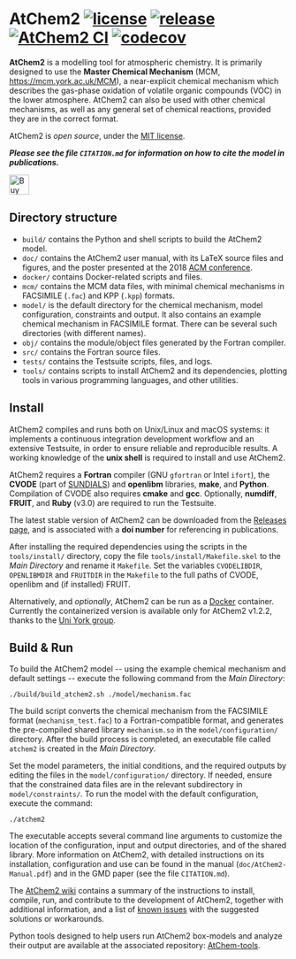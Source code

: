 AtChem2 [![license](https://img.shields.io/github/license/AtChem/AtChem2?color=blue)](https://github.com/AtChem/AtChem2?tab=MIT-1-ov-file) [![release](https://img.shields.io/github/v/release/AtChem/AtChem2?color=blue)](https://github.com/AtChem/AtChem2/releases) [![AtChem2 CI](https://github.com/AtChem/AtChem2/actions/workflows/ci.yml/badge.svg)](https://github.com/AtChem/AtChem2/actions/workflows/ci.yml) [![codecov](https://codecov.io/gh/AtChem/AtChem2/graph/badge.svg)](https://codecov.io/gh/AtChem/AtChem2)
=======


**AtChem2** is a modelling tool for atmospheric chemistry. It is primarily designed to use the **Master Chemical Mechanism** (MCM, https://mcm.york.ac.uk/MCM), a near-explicit chemical mechanism which describes the gas-phase oxidation of volatile organic compounds (VOC) in the lower atmosphere. AtChem2 can also be used with other chemical mechanisms, as well as any general set of chemical reactions, provided they are in the correct format.

AtChem2 is _open source_, under the [MIT license](https://opensource.org/licenses/MIT).

**_Please see the file `CITATION.md` for information on how to cite the model in publications._**

<a href='https://ko-fi.com/I3I1JSFJF' target='_blank'><img height='36' style='border:0px;height:36px;' src='https://storage.ko-fi.com/cdn/kofi2.png?v=3' border='0' alt='Buy Me a Coffee at ko-fi.com' /></a>


Directory structure
-------------------

- `build/` contains the Python and shell scripts to build the AtChem2 model.
- `doc/` contains the AtChem2 user manual, with its LaTeX source files and figures, and the poster presented at the 2018 [ACM conference](https://acm.aqrc.ucdavis.edu).
- `docker/` contains Docker-related scripts and files.
- `mcm/` contains the MCM data files, with minimal chemical mechanisms in FACSIMILE (`.fac`) and KPP (`.kpp`) formats.
- `model/` is the default directory for the chemical mechanism, model configuration, constraints and output. It also contains an example chemical mechanism in FACSIMILE format. There can be several such directories (with different names).
- `obj/` contains the module/object files generated by the Fortran compiler.
- `src/` contains the Fortran source files.
- `tests/` contains the Testsuite scripts, files, and logs.
- `tools/` contains scripts to install AtChem2 and its dependencies, plotting tools in various programming languages, and other utilities.


Install
-------

AtChem2 compiles and runs both on Unix/Linux and macOS systems: it implements a continuous integration development workflow and an extensive Testsuite, in order to ensure reliable and reproducible results. A working knowledge of the **unix shell** is required to install and use AtChem2.

AtChem2 requires a **Fortran** compiler (GNU `gfortran` or Intel `ifort`), the **CVODE** (part of [SUNDIALS](https://computing.llnl.gov/projects/sundials)) and **openlibm** libraries, **make**, and **Python**. Compilation of CVODE also requires **cmake** and **gcc**. Optionally, **numdiff**, **FRUIT**, and **Ruby** (v3.0) are required to run the Testsuite.

The latest stable version of AtChem2 can be downloaded from the [Releases page](https://github.com/AtChem/AtChem2/releases), and is associated with a **doi number** for referencing in publications.

After installing the required dependencies using the scripts in the `tools/install/` directory, copy the file `tools/install/Makefile.skel` to the _Main Directory_ and rename it `Makefile`. Set the variables `CVODELIBDIR`, `OPENLIBMDIR` and `FRUITDIR` in the `Makefile` to the full paths of CVODE, openlibm and (if installed) FRUIT.

Alternatively, and _optionally_, AtChem2 can be run as a [Docker](https://www.docker.com/) container. Currently the containerized version is available only for AtChem2 v1.2.2, thanks to the [Uni York group](https://github.com/wacl-york/AtChem2/pkgs/container/atchem2).


Build & Run
-----------

To build the AtChem2 model -- using the example chemical mechanism and default settings -- execute the following command from the _Main Directory_:

```
./build/build_atchem2.sh ./model/mechanism.fac
```

The build script converts the chemical mechanism from the FACSIMILE format (`mechanism_test.fac`) to a Fortran-compatible format, and generates the pre-compiled shared library `mechanism.so` in the `model/configuration/` directory. After the build process is completed, an executable file called `atchem2` is created in the _Main Directory_.

Set the model parameters, the initial conditions, and the required outputs by editing the files in the `model/configuration/` directory. If needed, ensure that the constrained data files are in the relevant subdirectory in `model/constraints/`. To run the model with the default configuration, execute the command:

```./atchem2```

The executable accepts several command line arguments to customize the location of the configuration, input and output directories, and of the shared library. More information on AtChem2, with detailed instructions on its installation, configuration and use can be found in the manual (`doc/AtChem2-Manual.pdf`) and in the GMD paper (see the file `CITATION.md`).

The [AtChem2 wiki](https://github.com/AtChem/AtChem2/wiki) contains a summary of the instructions to install, compile, run, and contribute to the development of AtChem2, together with additional information, and a list of [known issues](https://github.com/AtChem/AtChem2/wiki/Known-Issues) with the suggested solutions or workarounds.

Python tools designed to help users run AtChem2 box-models and analyze their output are available at the associated repository: [AtChem-tools](https://github.com/AtChem/AtChem-tools).
